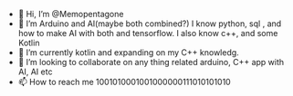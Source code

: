 - 👋 Hi, I’m @Memopentagone
- 👀 I’m Arduino and AI(maybe both combined?) I know python, sql , and how to make AI with both and tensorflow. I also know c++, and some Kotlin 
- 🌱 I’m currently kotlin and expanding on my C++ knowledg.
- 💞️ I’m looking to collaborate on any thing related arduino, C++ app with AI, AI etc
- 📫 How to reach me 1001010001001000000111010101010

<!---
Memopentagone/Memopentagone is a ✨ special ✨ repository because its `README.md` (this file) appears on your GitHub profile.
You can click the Preview link to take a look at your changes.
--->
